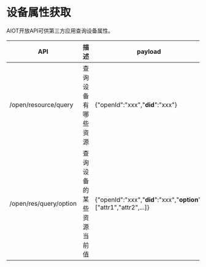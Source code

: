 # 设备属性获取

AIOT开放API可供第三方应用查询设备属性。

| API | 描述 | payload | header | response |
| -- | -- | -- | -- | -- |
| /open/resource/query | 查询设备有哪些资源 | {"openId":"xxx","**did**":"xxx"} | {"**Appid**":"xxx","**Appkey**":"xxx","Openid":"xxx","**Access-Token**":"xxx"} | {"code":0|errorcode, "result":{"did":"xxx","attr":[{"attr1":"xxx","name":"xxx","minValue":"xxx","maxValue":"xxx","enum":[xx,xx,xx]}]}} |
| /open/res/query/option | 查询设备的某些资源当前值 | {"openId":"xxx","**did**":"xxx","**option**":["attr1","attr2",...]} | {"**Appid**":"xxx","**Appkey**":"xxx","Openid":"xxx","**Access-Token**":"xxx"} | {"code":0(errorcode), "result":{"did":"xxx","data":{"attr1":"xxx","attr2",...}}} |